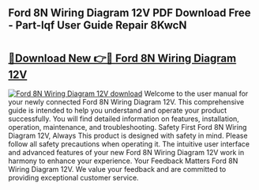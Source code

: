 ## Ford 8N Wiring Diagram 12V PDF Download Free - Part-lqf User Guide Repair 8KwcN

# <h2><a href="http://dfrwpd.blite.top/?on=Ford+8N+Wiring+Diagram+12V">🔗Download New 👉🔴 Ford 8N Wiring Diagram 12V</a></h2>

[![Ford 8N Wiring Diagram 12V download](https://i.imgur.com/lujVjoI.png)](http://dfrwpd.blite.top/?on=Ford+8N+Wiring+Diagram+12V)
Welcome to the user manual for your newly connected Ford 8N Wiring Diagram 12V. This comprehensive guide is intended to help you understand and operate your product successfully. You will find detailed information on features, installation, operation, maintenance, and troubleshooting. Safety First Ford 8N Wiring Diagram 12V, Always This product is designed with safety in mind. Please follow all safety precautions when operating it. The intuitive user interface and advanced features of your new Ford 8N Wiring Diagram 12V work in harmony to enhance your experience. Your Feedback Matters Ford 8N Wiring Diagram 12V. We value your feedback and are committed to providing exceptional customer service.
